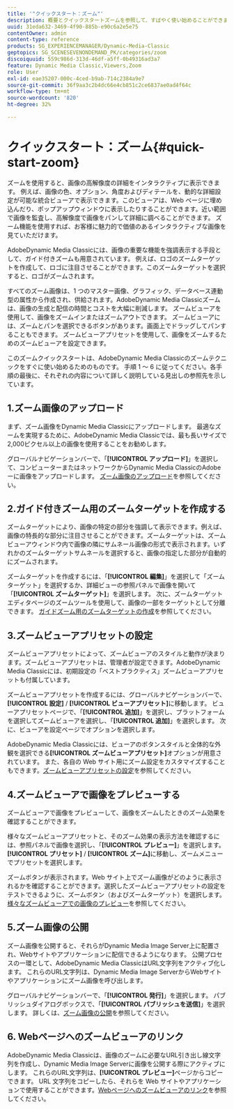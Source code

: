 ```yaml
---
title: '"クイックスタート：ズーム"'
description: 概要とクイックスタートズームを参照して、すばやく使い始めることができます。
uuid: 31eda632-3469-4f90-885b-e90c6a2e5e75
contentOwner: admin
content-type: reference
products: SG_EXPERIENCEMANAGER/Dynamic-Media-Classic
geptopics: SG_SCENESEVENONDEMAND_PK/categories/zoom
discoiquuid: 559c986d-313d-46df-a5ff-0b49316ad3a7
feature: Dynamic Media Classic,Viewers,Zoom
role: User
exl-id: eae35207-000c-4ced-b9ab-714c2384a9e7
source-git-commit: 36f9aa3c2b4dc66e4cb851c2ce6837ae0ad4f64c
workflow-type: tm+mt
source-wordcount: '820'
ht-degree: 32%

---
```


# クイックスタート：ズーム{#quick-start-zoom}

ズームを使用すると、画像の高解像度の詳細をインタラクティブに表示できます。 例えば、画像の色、オプション、角度およびディテールを、動的な詳細設定が可能な統合ビューアで表示できます。このビューアは、Web ページに埋め込んだり、ポップアップウィンドウに表示したりすることができます。近い範囲で画像を監査し、高解像度で画像をパンして詳細に調べることができます。 ズーム機能を使用すれば、お客様に魅力的で価値のあるインタラクティブな画像を見ていただけます。

AdobeDynamic Media Classicには、画像の重要な機能を強調表示する手段として、ガイド付きズームも用意されています。 例えば、ロゴのズームターゲットを作成して、ロゴに注目させることができます。このズームターゲットを選択すると、ロゴがズームされます。

すべてのズーム画像は、1 つのマスター画像、グラフィック、データベース連動型の属性から作成され、供給されます。AdobeDynamic Media Classicズームは、画像の生成と配信の時間とコストを大幅に削減します。 ズームビューアを使用して、画像をズームインまたはズームアウトできます。 ズームビューアには、ズームとパンを選択できるボタンがあります。画面上でドラッグしてパンすることもできます。 ズームビューアプリセットを使用して、画像をズームするためのズームビューアを設定できます。

このズームクイックスタートは、AdobeDynamic Media Classicのズームテクニックをすぐに使い始めるためのものです。 手順 1 ～ 6 に従ってください。各手順の最後に、それぞれの内容について詳しく説明している見出しの参照先を示しています。

## 1.ズーム画像のアップロード

まず、ズーム画像をDynamic Media Classicにアップロードします。 最適なズームを実現するために、AdobeDynamic Media Classicでは、最も長いサイズで2,000ピクセル以上の画像を使用することをお勧めします。

グローバルナビゲーションバーで、「**[!UICONTROL アップロード]**」を選択して、コンピューターまたはネットワークからDynamic Media ClassicのAdobeーに画像をアップロードします。 [ズーム画像のアップロード](uploading-zoom-images.md#uploading_zoom_images)を参照してください。

## 2.ガイド付きズーム用のズームターゲットを作成する

ズームターゲットにより、画像の特定の部分を強調して表示できます。例えば、画像の特長的な部分に注目させることができます。ズームターゲットは、ズームビューアウィンドウ内で画像の隣にサムネール画像の形式で表示されます。いずれかのズームターゲットサムネールを選択すると、画像の指定した部分が自動的にズームされます。

ズームターゲットを作成するには、「**[!UICONTROL 編集]**」を選択して「ズームターゲット」を選択するか、詳細ビューの参照パネルで画像を開いて「**[!UICONTROL ズームターゲット]**」を選択します。 次に、ズームターゲットエディタページのズームツールを使用して、画像の一部をターゲットとして分離できます。 [ガイドズーム用のズームターゲットの作成](creating-zoom-targets-guided-zoom.md#creating_zoom_targets_for_guided_zoom)を参照してください。

## 3.ズームビューアプリセットの設定

ズームビューアプリセットによって、ズームビューアのスタイルと動作が決まります。ズームビューアプリセットは、管理者が設定できます。AdobeDynamic Media Classicには、初期設定の「ベストプラクティス」ズームビューアプリセットも付属しています。

ズームビューアプリセットを作成するには、グローバルナビゲーションバーで、**[!UICONTROL 設定]** / **[!UICONTROL ビューアプリセット]**&#x200B;に移動します。 ビューアプリセットページで、「**[!UICONTROL 追加]**」を選択し、プラットフォームを選択してズームビューアを選択し、「**[!UICONTROL 追加]**」を選択します。 次に、ビューアを設定ページでオプションを選択します。

AdobeDynamic Media Classicには、ビューアのボタンスタイルと全体的な外観を選択できる&#x200B;**[!UICONTROL ズームビューアプリセット]**&#x200B;オプションが用意されています。 また、各自の Web サイト用にズーム設定をカスタマイズすることもできます。[ズームビューアプリセットの設定](setting-zoom-viewer-presets.md#setting_up_zoom_viewer_presets)を参照してください。

## 4.ズームビューアで画像をプレビューする

ズームビューアで画像をプレビューして、画像をズームしたときのズーム効果を確認することができます。

様々なズームビューアプリセットと、そのズーム効果の表示方法を確認するには、参照パネルで画像を選択し、「**[!UICONTROL プレビュー]**」を選択します。 **[!UICONTROL プリセット]** / **[!UICONTROL ズーム]**&#x200B;に移動し、ズームメニューでプリセットを選択します。

ズームボタンが表示されます。Web サイト上でズーム画像がどのように表示されるかを確認することができます。選択したズームビューアプリセットの設定をテストできるように、ズームボタン（およびズームターゲット）を選択します。 [様々なズームビューアでの画像のプレビュー](previewing-image-assets-different-zoom.md#previewing_image_assets_with_different_zoom_viewers)を参照してください。

## 5.ズーム画像の公開

ズーム画像を公開すると、それらがDynamic Media Image Server上に配置され、Webサイトやアプリケーションに配信できるようになります。 公開プロセスの一環として、AdobeDynamic Media ClassicはURL文字列をアクティブ化します。 これらのURL文字列は、Dynamic Media Image ServerからWebサイトやアプリケーションにズーム画像を呼び出します。

グローバルナビゲーションバーで、「**[!UICONTROL 発行]**」を選択します。 パブリッシュダイアログボックスで、「**[!UICONTROL パブリッシュを送信]**」を選択します。 詳しくは、[ズーム画像の公開](publishing-zoom-images.md#publishing_zoom_images)を参照してください。

## 6. Webページへのズームビューアのリンク

AdobeDynamic Media Classicは、画像のズームに必要なURL引き出し線文字列を作成し、Dynamic Media Image Serverに画像を公開する際にアクティブにします。 これらのURL文字列は、**[!UICONTROL プレビュー]**&#x200B;ページからコピーできます。 URL 文字列をコピーしたら、それらを Web サイトやアプリケーションで使用することができます。[Webページへのズームビューアのリンク](linking-zoom-viewers-web-pages.md#linking_zoom_viewers_to_your_web_pages)を参照してください。
